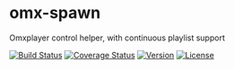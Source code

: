# omx-spawn
Omxplayer control helper, with continuous playlist support


[![Build Status](https://travis-ci.org/131/omx-spawn.svg?branch=master)](https://travis-ci.org/131/omx-spawn)
[![Coverage Status](https://coveralls.io/repos/github/131/omx-spawn/badge.svg?branch=master)](https://coveralls.io/github/131/omx-spawn?branch=master)
[![Version](https://img.shields.io/npm/v/omx-spawn.svg)](https://www.npmjs.com/package/omx-spawn)
[![License](https://img.shields.io/badge/license-MIT-blue.svg)](http://opensource.org/licenses/MIT)


